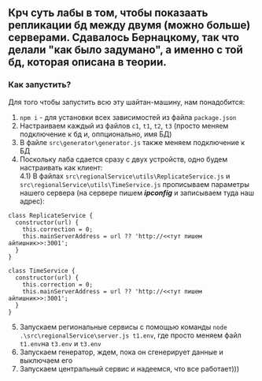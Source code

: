 ## Крч суть лабы в том, чтобы показаать репликации бд между двумя (можно больше) серверами. Сдавалось Бернацкому, так что делали "как было задумано", а именно с той бд, которая описана в теории.

### Как запустить?
Для того чтобы запустить всю эту шайтан-машину, нам понадобится:<br/>
1) `npm i` - для установки всех зависимостей из файла `package.json`<br/>
2) Настраиваем каждый из файлов `с1`, `t1`, `t2`, `t3` (просто меняем подключение к бд и, оппционально, имя БД)<br/>
3) В файле `src\generator\generator.js` также меняем подключение к БД<br/>
4) Поскольку лаба сдается сразу с двух устройств, одно будем настраивать как клиент:<br/>
	4.1) В файлах `src\regionalService\utils\ReplicateService.js` и `src\regionalService\utils\TimeService.js` прописываем параметры нашего сервера (на сервере пишем ***ipconfig*** и записываем туда наш адрес):<br/>
```
class ReplicateService {
  constructor(url) {
    this.correction = 0;
    this.mainServerAddress = url ?? 'http://<<тут пишем айпишник>>:3001';
  }
}
```

```
class TimeService {
  constructor(url) {
    this.correction = 0;
    this.mainServerAddress = url ?? 'http://<<тут пишем айпишник>>:3001';
  }
}
```
5) Запускаем региональные сервисы с помощью команды `node .\src\regionalService\server.js t1.env`, где просто меняем файл `t1.env`на `t3.env` и `t3.env`<br/>
6) Запускаем генератор, ждем, пока он сгенерирует данные и выключаем его<br/>
7) Запускаем центральный сервис и надеемся, что все работает)))<br/>